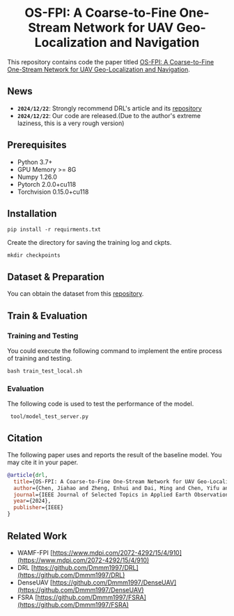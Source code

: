 <h1 align="center"> OS-FPI: A Coarse-to-Fine One-Stream Network for UAV Geo-Localization and Navigation </h1>

This repository contains code the paper titled [OS-FPI: A Coarse-to-Fine One-Stream Network for UAV Geo-Localization and Navigation](https://ieeexplore.ieee.org/document/10478125).



## News
- **`2024/12/22`**: Strongly recommend DRL's article and its [repository](https://github.com/Dmmm1997/DRL)
- **`2024/12/22`**: Our code are released.(Due to the author's extreme laziness, this is a very rough version)


## Prerequisites

- Python 3.7+
- GPU Memory >= 8G
- Numpy 1.26.0
- Pytorch 2.0.0+cu118
- Torchvision 0.15.0+cu118

## Installation

```
pip install -r requirments.txt
```

Create the directory for saving the training log and ckpts.

```
mkdir checkpoints
```

## Dataset & Preparation

You can obtain the dataset from this [repository](https://github.com/Dmmm1997/DRL).

## Train & Evaluation

### Training and Testing

You could execute the following command to implement the entire process of training and testing.

```
bash train_test_local.sh
```

### Evaluation

The following code is used to test the performance of the model.

```
 tool/model_test_server.py
```

## Citation

The following paper uses and reports the result of the baseline model. You may cite it in your paper.

```bibtex
@article{drl,
  title={OS-FPI: A Coarse-to-Fine One-Stream Network for UAV Geo-Localization},
  author={Chen, Jiahao and Zheng, Enhui and Dai, Ming and Chen, Yifu and Lu, Yusheng},
  journal={IEEE Journal of Selected Topics in Applied Earth Observations and Remote Sensing},
  year={2024},
  publisher={IEEE}
}
```

## Related Work
- WAMF-FPI [https://www.mdpi.com/2072-4292/15/4/910](https://www.mdpi.com/2072-4292/15/4/910)
- DRL [https://github.com/Dmmm1997/DRL](https://github.com/Dmmm1997/DRL)
- DenseUAV [https://github.com/Dmmm1997/DenseUAV](https://github.com/Dmmm1997/DenseUAV)
- FSRA [https://github.com/Dmmm1997/FSRA](https://github.com/Dmmm1997/FSRA)
